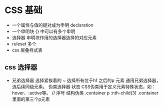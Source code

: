 # CSS 基础

- 一个属性与值的键对成为申明 declaration
- 一个申明块 {} 中可以有多个申明
- 选择器 申明块作用的选择器选择的对应元素
- ruleset 多个
- css 层叠样式表

## css 选择器
+ 兄弟选择器 选择紧挨着的
~ 选择所有位于h1 之后的p 元素
  通用兄弟选择器，选后续同级元素。
伪类选择器 状态
CSS伪类用于定义元素特殊状态，如：hover、:active等。
// 序号
结构伪类
.container p :nth-child(3)
.container  里面的第三个p元素